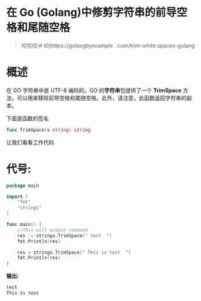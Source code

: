 # 在 Go (Golang)中修剪字符串的前导空格和尾随空格

> 哎哎哎:# t0]https://golangbyexample . com/trim-white spaces-golang

# **概述**

在 GO 字符串中是 UTF-8 编码的。GO 的**字符串**包提供了一个 **TrimSpace** 方法，可以用来移除前导空格和尾随空格。此外，请注意，此函数返回字符串的副本。

下面是函数的签名

```go
func TrimSpace(s string) string
```

让我们看看工作代码

# **代号:**

```go
package main

import (
    "fmt"
    "strings"
)

func main() {
    //This will output removed
    res := strings.TrimSpace(" test  ")
    fmt.Println(res)

    res = strings.TrimSpace(" This is test  ")
    fmt.Println(res)
}
```

**输出:**

```go
test
This is test
```